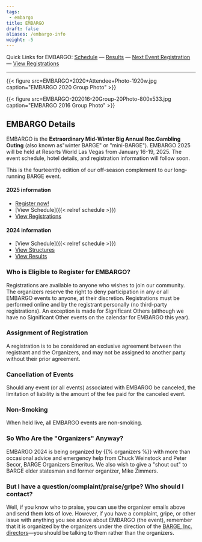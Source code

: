 ```yaml
---
tags:
 - embargo
title: EMBARGO
draft: false
aliases: /embargo-info
weight: -5
---
```


Quick Links for EMBARGO: [Schedule](/schedule1) &mdash; [Results](results/) 
&mdash; [Next Event Registration](https://barge.regfox.com/embargo-2025) &mdash;
[View Registrations](https://secure.barge.org/embargo2025review.php)

__________

{{< figure src=EMBARGO+2020+Attendee+Photo-1920w.jpg
    caption="EMBARGO 2020 Group Photo" >}}

{{< figure src=EMBARGO-202016-20Group-20Photo-800x533.jpg
    caption="EMBARGO 2016 Group Photo" >}}

## EMBARGO Details

EMBARGO is the
**Extraordinary Mid-Winter Big Annual Rec.Gambling Outing**
(also known as&quot;winter BARGE&quot; or &quot;mini-BARGE&quot;).
EMBARGO 2025 
will be held at Resorts World Las Vegas from January 16-19, 2025.  The event
schedule, hotel details, and registration information will follow soon.

This is the fourteenth) edition of our
off-season complement to our long-running BARGE event.

#### 2025 information

* [Register now!](https://barge.regfox.com/embargo-2025)
* [View Schedule]({{< relref schedule >}})
* [View Registrations](https://secure.barge.org/embargo2025review.php)

#### 2024 information

* [View Schedule]({{< relref schedule >}})
* [View Structures](2024+2+EMBARGO+Structures.pdf)
* [View Results](results/2024)

### Who is Eligible to Register for EMBARGO?

Registrations are available to anyone who wishes to join our community.
The organizers reserve the right to deny participation in any or all EMBARGO 
events to anyone, at their discretion.  Registrations must be performed 
online and by the registrant personally (no third-party registrations). 
An exception is made for Significant Others (although we have no Significant
Other events on the calendar for EMBARGO this year).

### Assignment of Registration

A registration is to be considered an exclusive agreement between the 
registrant and the Organizers, and may not be assigned to 
another party without their prior agreement.

### Cancellation of Events

Should any event (or all events) associated with EMBARGO be canceled, 
the limitation of liability is the amount of the fee paid for the 
canceled event.

### Non-Smoking

When held live, all EMBARGO events are non-smoking. 

### So Who Are the &quot;Organizers&quot; Anyway?

EMBARGO 2024 is being organized by {{% organizers %}}
with more than occasional advice and emergency help from Chuck Weinstock and
Peter Secor, BARGE Organizers Emeritus. We also wish to give a &quot;shout
out&quot; to BARGE elder statesman and former organizer, Mike Zimmers.

### But I have a question/complaint/praise/gripe? Who should I contact?

Well, if you know who to praise, you can use the organizer emails above and
send them lots of love. However, if you have a complaint, gripe, or other issue
with anything you see above about EMBARGO (the event), remember that it is
organized by the organizers under the direction of the [BARGE,
Inc. directors](/inc/officers)&mdash;you should be talking to them
rather than the organizers.
